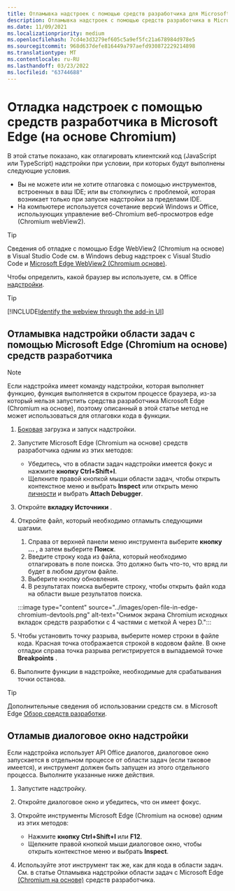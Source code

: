 ```yaml
---
title: Отламывка надстроек с помощью средств разработчика для Microsoft Edge WebView2
description: Отламывка надстроек с помощью средств разработчика в Microsoft Edge WebView2 (Chromium основе).
ms.date: 11/09/2021
ms.localizationpriority: medium
ms.openlocfilehash: 7cd4e3d3279ef605c5a9ef5fc21a678984d978e5
ms.sourcegitcommit: 968d637defe816449a797aefd930872229214898
ms.translationtype: MT
ms.contentlocale: ru-RU
ms.lasthandoff: 03/23/2022
ms.locfileid: "63744688"
---
```

# <a name="debug-add-ins-using-developer-tools-in-microsoft-edge-chromium-based"></a>Отладка надстроек с помощью средств разработчика в Microsoft Edge (на основе Chromium)

В этой статье показано, как отлагировать клиентский код (JavaScript или TypeScript) надстройки при условии, при которых будут выполнены следующие условия.

- Вы не можете или не хотите отлаговка с помощью инструментов, встроенных в ваш IDE; или вы столкнулись с проблемой, которая возникает только при запуске надстройки за пределами IDE.
- На компьютере используется сочетание версий Windows и Office, использующих управление веб-Chromium веб-просмотров edge (Chromium webView2).

> [!TIP]
> Сведения об отладке с помощью Edge WebView2 (Chromium на основе) в Visual Studio Code см. в Windows debug надстроек с Visual Studio Code и [Microsoft Edge WebView2 (Chromium основе)](debug-desktop-using-edge-chromium.md).

Чтобы определить, какой браузер вы используете, см. в Office [надстройки](../concepts/browsers-used-by-office-web-add-ins.md).

> [!TIP]
> [!INCLUDE[Identify the webview through the add-in UI](../includes/identify-webview-in-ui.md)]

## <a name="debug-a-task-pane-add-in-using-microsoft-edge-chromium-based-developer-tools"></a>Отламывка надстройки области задач с помощью Microsoft Edge (Chromium на основе) средств разработчика

> [!NOTE]
> Если надстройка имеет команду [](../design/add-in-commands.md) надстройки, которая выполняет функцию, функция выполняется в скрытом процессе браузера, из-за который нельзя запустить средства разработчика Microsoft Edge (Chromium на основе), поэтому описанный в этой статье метод не может использоваться для отлаговки кода в функции.

1. [Боковая](create-a-network-shared-folder-catalog-for-task-pane-and-content-add-ins.md) загрузка и запуск надстройки.
1. Запустите Microsoft Edge (Chromium на основе) средств разработчика одним из этих методов:

   - Убедитесь, что в области задач надстройки имеется фокус и нажмите **кнопку Ctrl+Shift+I**.
   - Щелкните правой кнопкой мыши области задач, чтобы открыть контекстное меню и выбрать **Inspect** или открыть меню [личности](../design/task-pane-add-ins.md#personality-menu) и выбрать **Attach Debugger**.

1. Откройте **вкладку Источники** .
1. Откройте файл, который необходимо отламыть следующими шагами.

   1. Справа от верхней панели меню инструмента выберите **кнопку ...** , а затем выберите **Поиск**.
   1. Введите строку кода из файла, который необходимо отлагировать в поле поиска. Это должно быть что-то, что вряд ли будет в любом другом файле.
   1. Выберите кнопку обновления.
   1. В результатах поиска выберите строку, чтобы открыть файл кода на области выше результатов поиска.

   :::image type="content" source="../images/open-file-in-edge-chromium-devtools.png" alt-text="Снимок экрана Chromium исходных вкладок средств разработки с 4 частями с меткой A через D.":::

1. Чтобы установить точку разрыва, выберите номер строки в файле кода. Красная точка отображается строкой в кодовом файле. В окне отладки справа точка разрыва регистрируется в выпадаемой точке **Breakpoints** .
1. Выполните функции в надстройке, необходимые для срабатывания точки останова.

> [!TIP]
> Дополнительные сведения об использовании средств см. в Microsoft Edge [Обзор средств разработки](/microsoft-edge/devtools-guide-chromium/).

## <a name="debug-a-dialog-in-an-add-in"></a>Отламыв диалоговое окно надстройки

Если надстройка использует API Office диалогов, диалоговое окно запускается в отдельном процессе от области задач (если таковое имеется), и инструмент должен быть запущен из этого отдельного процесса. Выполните указанные ниже действия.

1. Запустите надстройку.
1. Откройте диалоговое окно и убедитесь, что он имеет фокус.
1. Откройте инструменты Microsoft Edge (Chromium на основе) одним из этих методов:

   - Нажмите **кнопку Ctrl+Shift+I** или **F12**.
   - Щелкните правой кнопкой мыши диалоговое окно, чтобы открыть контекстное меню и выбрать **Inspect**.

1. Используйте этот инструмент так же, как для кода в области задач. См. в статье Отламывка надстройки области задач с Microsoft Edge [(Chromium на основе)](#debug-a-task-pane-add-in-using-microsoft-edge-chromium-based-developer-tools) средств разработчика.
